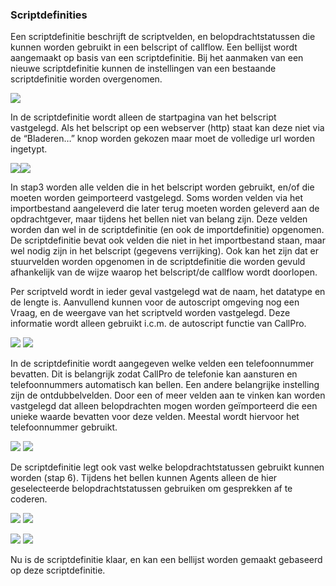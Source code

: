 ### Scriptdefinities

Een scriptdefinitie beschrijft de scriptvelden, en belopdrachtstatussen
die kunnen worden gebruikt in een belscript of callflow. Een bellijst
wordt aangemaakt op basis van een scriptdefinitie. Bij het aanmaken van
een nieuwe scriptdefinitie kunnen de instellingen van een bestaande
scriptdefinitie worden overgenomen.

![](./media/image3.png)

In de scriptdefinitie wordt alleen de startpagina van het belscript
vastgelegd. Als het belscript op een webserver (http) staat kan deze
niet via de “Bladeren…” knop worden gekozen maar moet de volledige url
worden ingetypt.

![](./media/image4.png)![](./media/image5.png)

In stap3 worden alle velden die in het belscript worden gebruikt, en/of
die moeten worden geimporteerd vastgelegd. Soms worden velden via het
importbestand aangeleverd die later terug moeten worden geleverd aan de
opdrachtgever, maar tijdens het bellen niet van belang zijn. Deze velden
worden dan wel in de scriptdefinitie (en ook de importdefinitie)
opgenomen. De scriptdefinitie bevat ook velden die niet in het
importbestand staan, maar wel nodig zijn in het belscript (gegevens
verrijking). Ook kan het zijn dat er stuurvelden worden opgenomen in de
scriptdefinitie die worden gevuld afhankelijk van de wijze waarop het
belscript/de callflow wordt doorlopen.

Per scriptveld wordt in ieder geval vastgelegd wat de naam, het datatype
en de lengte is. Aanvullend kunnen voor de autoscript omgeving nog een
Vraag, en de weergave van het scriptveld worden vastgelegd. Deze
informatie wordt alleen gebruikt i.c.m. de autoscript functie van
CallPro.

![](./media/image6.png) ![](./media/image7.png)

In de scriptdefinitie wordt aangegeven welke velden een telefoonnummer
bevatten. Dit is belangrijk zodat CallPro de telefonie kan aansturen en
telefoonnummers automatisch kan bellen. Een andere belangrijke
instelling zijn de ontdubbelvelden. Door een of meer velden aan te
vinken kan worden vastgelegd dat alleen belopdrachten mogen worden
geïmporteerd die een unieke waarde bevatten voor deze velden. Meestal
wordt hiervoor het telefoonnummer gebruikt.

![](./media/image8.png) ![](./media/image8.png)

De scriptdefinitie legt ook vast welke belopdrachtstatussen gebruikt
kunnen worden (stap 6). Tijdens het bellen kunnen Agents alleen de hier
geselecteerde belopdrachtstatussen gebruiken om gesprekken af te
coderen.

![](./media/image9.png) ![](./media/image10.png)

![](./media/image11.png)
![](./media/image12.png)

Nu is de scriptdefinitie klaar, en kan een bellijst worden gemaakt
gebaseerd op deze scriptdefinitie.